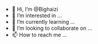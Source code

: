 - 👋 Hi, I’m @Bighaizi
- 👀 I’m interested in ...
- 🌱 I’m currently learning ...
- 💞️ I’m looking to collaborate on ...
- 📫 How to reach me ...

<!---
Bighaizi/Bighaizi is a ✨ special ✨ repository because its `README.md` (this file) appears on your GitHub profile.
You can click the Preview link to take a look at your changes.
--->

